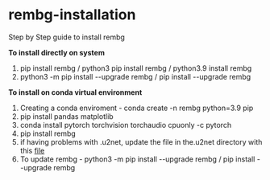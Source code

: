 # rembg-installation
Step by Step guide to install rembg

**To install directly on system**
1. pip install rembg / python3 pip install rembg / python3.9 install rembg
2. python3 -m pip install --upgrade rembg / pip install --upgrade rembg

**To install on conda virtual environment**

1. Creating a conda enviroment - conda create -n rembg python=3.9 pip
2. pip install pandas matplotlib
3. conda install pytorch torchvision torchaudio cpuonly -c pytorch
4. pip install rembg
5. if having problems with .u2net, update the file in the.u2net directory with this [file](https://drive.google.com/uc?id=1tCU5MM1LhRgGou5OpmpjBQbSrYIUoYab)
6. To update rembg - python3 -m pip install --upgrade rembg / pip install --upgrade rembg

